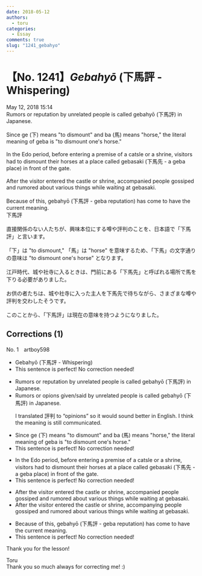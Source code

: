 ```yaml
---
date: 2018-05-12
authors:
  - toru
categories:
  - Essay
comments: true
slug: "1241_gebahyo"
---
```


# 【No. 1241】<strong><em>Gebahyō</em></strong> (下馬評 - Whispering)
<div class="date">May 12, 2018 15:14</div>
<div id="post"><div id="body_show_ori">
Rumors or reputation by unrelated people is called gebahyō (下馬評) in Japanese.<br/><br/>Since ge (下) means "to dismount" and ba (馬) means "horse," the literal meaning of geba is "to dismount one's horse."<br/><br/>In the Edo period, before entering a premise of a catsle or a shrine, visitors had to dismount their horses at a place called gebasaki (下馬先 - a geba place) in front of the gate.<br/><br/>After the visitor entered the castle or shrine, accompanied people gossiped and rumored about various things while waiting at gebasaki.<br/><br/>Because of this, gebahyō (下馬評 - geba reputation) has come to have the current meaning.
</div></div>

<!-- more -->

<div id="post_ja"><div id="body_show_mo">
下馬評<br/><br/>直接関係のない人たちが、興味本位にする噂や評判のことを、日本語で「下馬評」と言います。<br/><br/>「下」は "to dismount," 「馬」は "horse" を意味するため、「下馬」の文字通りの意味は "to dismount one's horse" となります。<br/><br/>江戸時代、城や社寺に入るときは、門前にある「下馬先」と呼ばれる場所で馬を下りる必要がありました。<br/><br/>お供の者たちは、城や社寺に入った主人を下馬先で待ちながら、さまざまな噂や評判を交わしたそうです。<br/><br/>このことから、「下馬評」は現在の意味を持つようになりました。
</div></div>

## Corrections (1)
<div id="block"><div class="first_name"> No. 1　<span class="just_name">artboy598</span></div><div id="block2">
<ul class="correction_field">
<li class="incorrect">Gebahyō (下馬評 - Whispering)</li>
<li class="corrected perfect">This sentence is perfect! No correction needed!</li>
</ul>
<ul class="correction_field">
<li class="incorrect">Rumors or reputation by unrelated people is called gebahyō (下馬評) in Japanese.</li>
<li class="corrected correct">
Rumors or <span class="f_blue">opions</span> <span class="f_bold">given/said by</span> unrelated people is called gebahyō (下馬評) in Japanese.
<p class="correction_comment">I translated 評判 to “opinions” so it would sound better in English. I think the meaning is still communicated.</p>
</li>
</ul>
<ul class="correction_field">
<li class="incorrect">Since ge (下) means "to dismount" and ba (馬) means "horse," the literal meaning of geba is "to dismount one's horse."</li>
<li class="corrected perfect">This sentence is perfect! No correction needed!</li>
</ul>
<ul class="correction_field">
<li class="incorrect">In the Edo period, before entering a premise of a catsle or a shrine, visitors had to dismount their horses at a place called gebasaki (下馬先 - a geba place) in front of the gate.</li>
<li class="corrected perfect">This sentence is perfect! No correction needed!</li>
</ul>
<ul class="correction_field">
<li class="incorrect">After the visitor entered the castle or shrine, accompanied people gossiped and rumored about various things while waiting at gebasaki.</li>
<li class="corrected correct">
After the visitor entered the castle or shrine, <span class="f_red">accompanying</span> people gossiped and rumored about various things while waiting at gebasaki.
</li>
</ul>
<ul class="correction_field">
<li class="incorrect">Because of this, gebahyō (下馬評 - geba reputation) has come to have the current meaning.</li>
<li class="corrected perfect">This sentence is perfect! No correction needed!</li>
</ul>
<p class="comment_small">
 Thank you for the lesson!
</p>

</div><div class="name"><span class="just_name">Toru</span><br>
Thank you so much always for correcting me! :)
</div>
</div>
